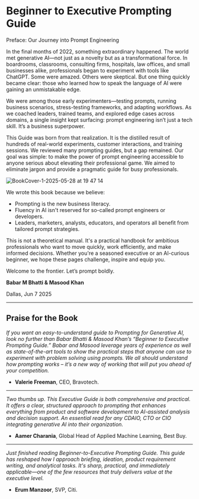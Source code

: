# Beginner to Executive Prompting Guide

Preface: Our Journey into Prompt Engineering

In the final months of 2022, something extraordinary happened. The world met generative AI—not just as a novelty but as a transformational force. In boardrooms, classrooms, consulting firms, hospitals, law offices, and small businesses alike, professionals began to experiment with tools like ChatGPT. Some were amazed. Others were skeptical. But one thing quickly became clear: those who learned how to speak the language of AI were gaining an unmistakable edge.

We were among those early experimenters—testing prompts, running business scenarios, stress-testing frameworks, and adapting workflows. As we coached leaders, trained teams, and explored edge cases across domains, a single insight kept surfacing: prompt engineering isn’t just a tech skill. It’s a business superpower.

This Guide was born from that realization. It is the distilled result of hundreds of real-world experiments, customer interactions, and training sessions. We reviewed many prompting guides, but a gap remained. Our goal was simple: to make the power of prompt engineering accessible to anyone serious about elevating their professional game. We aimed to eliminate jargon and provide a pragmatic guide for busy professionals. 

![BookCover-1-2025-05-28 at 19 47 14](https://github.com/user-attachments/assets/9618f629-b487-44b8-8346-d4b52f9a35b9)


We wrote this book because we believe:

-	Prompting is the new business literacy.
-	Fluency in AI isn't reserved for so-called prompt engineers or developers.
-	Leaders, marketers, analysts, educators, and operators all benefit from tailored prompt strategies.


This is not a theoretical manual. It's a practical handbook for ambitious professionals who want to move quickly, work efficiently, and make informed decisions. Whether you're a seasoned executive or an AI-curious beginner, we hope these pages challenge, inspire and equip you. 

Welcome to the frontier. Let’s prompt boldly.

**Babar M Bhatti & Masood Khan**

Dallas, Jun 7 2025

---

## Praise for the Book
_If you want an easy-to-understand guide to Prompting for Generative AI, look no further than Babar Bhatti & Masood Khan’s “Beginner to Executive Prompting Guide.”  Babar and Masood leverage years of experience as well as state-of-the-art tools to show the  practical steps  that anyone can use to experiment  with problem solving using prompts.  We all should understand how prompting works – it’s a new way of working that will put you ahead of your competition._  
- **Valerie Freeman**, CEO, Bravotech.
---
_Two thumbs up. This Executive Guide is both comprehensive and practical. It offers a clear, structured approach to prompting that enhances everything from product and software development to AI-assisted analysis and decision support. An essential read for any CDAIO, CTO or CIO integrating generative AI into their organization._
- **Aamer Charania**, Global Head of Applied Machine Learning, Best Buy.
---
_Just finished reading Beginner-to-Executive Prompting Guide. This guide has reshaped how I approach briefing, ideation, product requirement writing, and analytical tasks. It's sharp, practical, and immediately applicable—one of the few resources that truly delivers value at the executive level._
- **Erum Manzoor**, SVP, Citi.


